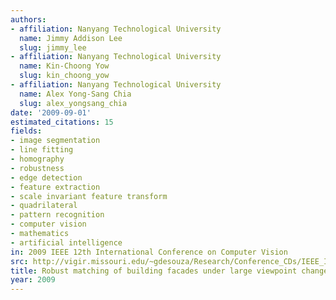 ```yaml
---
authors:
- affiliation: Nanyang Technological University
  name: Jimmy Addison Lee
  slug: jimmy_lee
- affiliation: Nanyang Technological University
  name: Kin-Choong Yow
  slug: kin_choong_yow
- affiliation: Nanyang Technological University
  name: Alex Yong-Sang Chia
  slug: alex_yongsang_chia
date: '2009-09-01'
estimated_citations: 15
fields:
- image segmentation
- line fitting
- homography
- robustness
- edge detection
- feature extraction
- scale invariant feature transform
- quadrilateral
- pattern recognition
- computer vision
- mathematics
- artificial intelligence
in: 2009 IEEE 12th International Conference on Computer Vision
src: http://vigir.missouri.edu/~gdesouza/Research/Conference_CDs/IEEE_ICCV_2009/contents/pdf/iccv2009_162.pdf
title: Robust matching of building facades under large viewpoint changes
year: 2009
---
```

